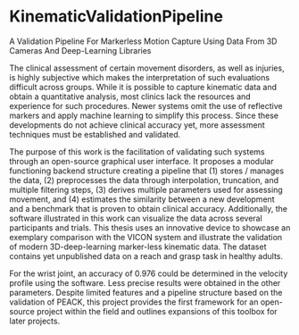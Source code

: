 # KinematicValidationPipeline
A Validation Pipeline For Markerless Motion Capture Using Data From 3D Cameras And Deep-Learning Libraries


The clinical assessment of certain movement disorders, as well as injuries, is highly subjective which makes the interpretation of such evaluations difficult across groups. While it is possible to capture kinematic data and obtain a quantitative analysis, most clinics lack the resources and experience for such procedures. Newer systems omit the use of reflective markers and apply machine learning to simplify this process. Since these developments do not achieve clinical accuracy yet, more assessment techniques must be established and validated.

The purpose of this work is the facilitation of validating such systems through an open-source graphical user interface. It proposes a modular functioning backend structure creating a pipeline that (1) stores / manages the data, (2) preprocesses the data through interpolation, truncation, and multiple filtering steps, (3) derives multiple parameters used for assessing movement, and (4) estimates the similarity between a new development and a benchmark that is proven to obtain clinical accuracy. Additionally, the software illustrated in this work can visualize the data across several participants and trials. This thesis uses an innovative device  to showcase an exemplary comparison with the VICON system and illustrate the validation of modern 3D-deep-learning marker-less kinematic data. The dataset contains yet unpublished data on a reach and grasp task in healthy adults.

For the wrist joint, an accuracy of 0.976 could be determined in the velocity profile using the software. Less precise results were obtained in the other parameters. Despite limited features and a pipeline structure based on the validation of PEACK, this project provides the first framework for an open-source project within the field and outlines expansions of this toolbox for later projects.
